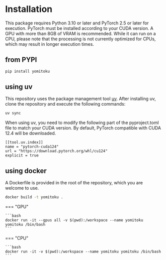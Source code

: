 # Installation


This package requires Python 3.10 or later and PyTorch 2.5 or later for execution. PyTorch must be installed according to your CUDA version. A GPU with more than 8GB of VRAM is recommended. While it can run on a CPU, please note that the processing is not currently optimized for CPUs, which may result in longer execution times.

## from PYPI

```bash
pip install yomitoku
```

## using uv
This repository uses the package management tool [uv](https://docs.astral.sh/uv/). After installing uv, clone the repository and execute the following commands:

```bash
uv sync
```

When using uv, you need to modify the following part of the pyproject.toml file to match your CUDA version. By default, PyTorch compatible with CUDA 12.4 will be downloaded.

```pyproject.tom
[[tool.uv.index]]
name = "pytorch-cuda124"
url = "https://download.pytorch.org/whl/cu124"
explicit = true
```


## using docker

A Dockerfile is provided in the root of the repository, which you are welcome to use.

```bash
docker build -t yomitoku .
```

=== "GPU"

    ```bash
    docker run -it --gpus all -v $(pwd):/workspace --name yomitoku yomitoku /bin/bash
    ```

=== "CPU"

    ```bash
    docker run -it -v $(pwd):/workspace --name yomitoku yomitoku /bin/bash
    ```
